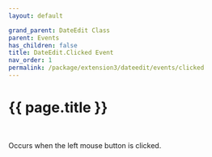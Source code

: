 ```yaml
---
layout: default

grand_parent: DateEdit Class
parent: Events
has_children: false
title: DateEdit.Clicked Event
nav_order: 1
permalink: /package/extension3/dateedit/events/clicked
---
```

# {{ page.title }}
<br>

Occurs when the left mouse button is clicked.

